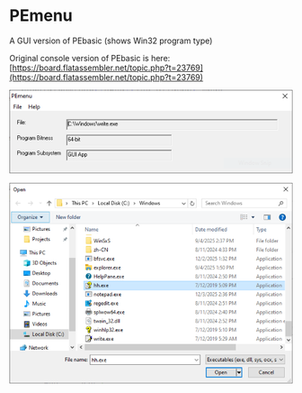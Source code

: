 # PEmenu
A GUI version of PEbasic (shows Win32 program type)

Original console version of PEbasic is here:
[https://board.flatassembler.net/topic.php?t=23769](https://board.flatassembler.net/topic.php?t=23769)

![pemenu1](pemenu1.png)

![pemenu2](pemenu2.png)
